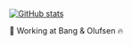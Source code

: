 [![GitHub stats](https://github-readme-stats-hansbinderup.vercel.app//api?username=hansbinderup&count_private=true&theme=dark&show_icons=true)]()

🏢 Working at Bang & Olufsen 🔥
